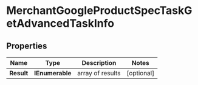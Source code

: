 # MerchantGoogleProductSpecTaskGetAdvancedTaskInfo


## Properties

| Name | Type | Description | Notes |
|------------ | ------------- | ------------- | -------------|
**Result** | **IEnumerable<MerchantGoogleProductSpecTaskGetAdvancedResultInfo>** | array of results |[optional]|